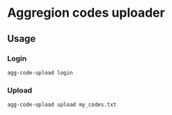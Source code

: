 # Aggregion codes uploader

## Usage

### Login
`agg-code-upload login`


### Upload

`agg-code-upload upload my_codes.txt`

